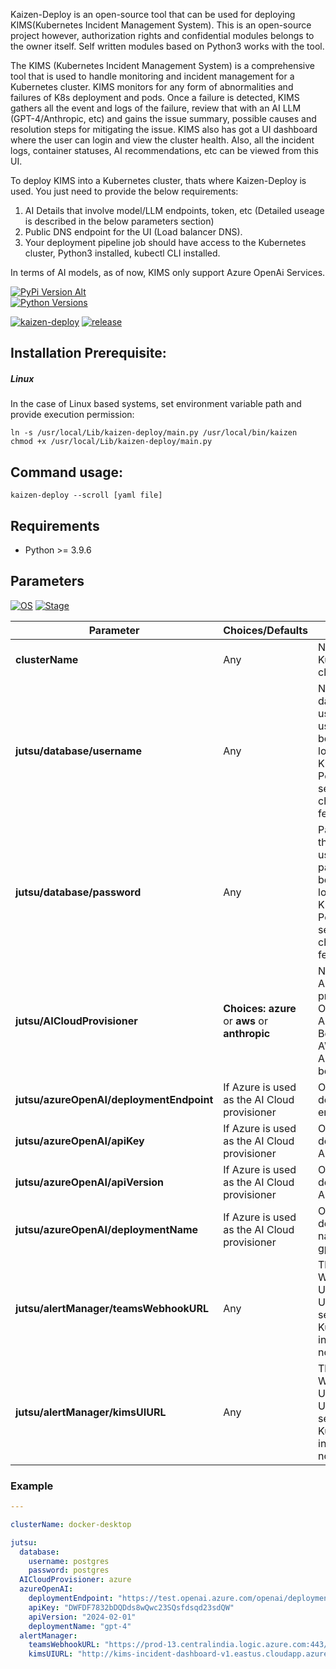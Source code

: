 Kaizen-Deploy is an open-source tool that can be used for deploying KIMS(Kubernetes Incident Management System). This is an open-source project however, authorization rights and confidential modules belongs to the owner itself. Self written modules based on Python3 works with the tool.

The KIMS (Kubernetes Incident Management System) is a comprehensive tool that is used to handle monitoring and incident management for a Kubernetes cluster. KIMS monitors for any form of abnormalities and failures of K8s deployment and pods. Once a failure is detected, KIMS gathers all the event and logs of the failure, review that with an AI LLM (GPT-4/Anthropic, etc) and gains the issue summary, possible causes and resolution steps for mitigating the issue. KIMS also has got a UI dashboard where the user can login and view the cluster health. Also, all the incident logs, container statuses, AI recommendations, etc can be viewed from this UI.

To deploy KIMS into a Kubernetes cluster, thats where Kaizen-Deploy is used. You just need to provide the below requirements:
1. AI Details that involve model/LLM endpoints, token, etc (Detailed useage is described in the below parameters section)
2. Public DNS endpoint for the UI (Load balancer DNS).
3. Your deployment pipeline job should have access to the Kubernetes cluster, Python3 installed, kubectl CLI installed.

In terms of AI models, as of now, KIMS only support Azure OpenAi Services. 

[![PyPi Version Alt](https://badge.fury.io/py/yt2mp3.svg)](https://pypi.python.org/pypi/yt2mp3/)  
[![Python Versions](https://img.shields.io/pypi/pyversions/yt2mp3.svg)](https://pypi.python.org/pypi/yt2mp3/)

[![kaizen-deploy](https://img.shields.io/static/v1?label=kaizen-deploy&message=v1.2.3&color=yellowgreen)](https://pypi.org/project/kaizen-deploy/)
[![release](https://img.shields.io/static/v1?label=release&message=v1.2.3&color=orange)](https://pypi.org/project/kaizen-deploy/1.2.3/)




## Installation Prerequisite: 

##### Linux
In the case of Linux based systems, set environment variable path and provide execution permission: 
```Shell
ln -s /usr/local/Lib/kaizen-deploy/main.py /usr/local/bin/kaizen
chmod +x /usr/local/Lib/kaizen-deploy/main.py
```

## Command usage:
`kaizen-deploy --scroll [yaml file]`

## Requirements
* Python >= 3.9.6

## Parameters
 

[![OS](https://img.shields.io/static/v1?label=OS&message=Linux&color=red)](https://pypi.org/project/kaizen-deploy/)
[![Stage](https://img.shields.io/static/v1?label=Stage&message=Stable&color=blue)](https://pypi.org/project/kaizen-deploy/)

|**Parameter**|**Choices/Defaults**|**Comments**|
|-------------|--------------------|------------|
|**clusterName** |Any| Name of the Kubernetes cluster.
|**jutsu/database/username** |Any| Name of the database user. This username can be used to login to the KIMS PostgreSQL server to check data feeds.
|**jutsu/database/password** |Any| Password for the database user. This password can be used to login to the KIMS PostgreSQL server to check data feeds.
|**jutsu/AICloudProvisioner** |**Choices:** **azure** or  **aws** or **anthropic**| Name of the AI Cloud provisioner. OpenAi in Azure or Bedrock in AWS or Anthropic can be used.
|**jutsu/azureOpenAI/deploymentEndpoint** |If Azure is used as the AI Cloud provisioner| OpenAi deployment endpoint URL.
|**jutsu/azureOpenAI/apiKey** |If Azure is used as the AI Cloud provisioner| OpenAi deployment API key.
|**jutsu/azureOpenAI/apiVersion** |If Azure is used as the AI Cloud provisioner| OpenAi deployment API version..
|**jutsu/azureOpenAI/deploymentName** |If Azure is used as the AI Cloud provisioner| OpenAi deployment name (Eg: gpt-4).
|**jutsu/alertManager/teamsWebhookURL** |Any| The Microsoft Webhook URL/Workflow URL for sending Kubernetes incident notification.
|**jutsu/alertManager/kimsUIURL** |Any| The Microsoft Webhook URL/Workflow URL for sending Kubernetes incident notification.

  
  
### Example
  
```YAML
---

clusterName: docker-desktop

jutsu:
  database:
    username: postgres
    password: postgres
  AICloudProvisioner: azure
  azureOpenAI:
    deploymentEndpoint: "https://test.openai.azure.com/openai/deployments/gpt-4/chat/completions?api-version=2024-08-01-preview"
    apiKey: "DWFDF7832bDQDds8wQwc23SQsfdsqd23sdQW"
    apiVersion: "2024-02-01"
    deploymentName: "gpt-4"
  alertManager:
    teamsWebhookURL: "https://prod-13.centralindia.logic.azure.com:443/workflows/34nkjb34b3b141/triggers/manual/paths/invoke?api-version=2016-06-01&sp=%2Ftriggers%2Fmanual%2Frun&sv=1.0&si3wqqwlfMZpiQsfds_sdbqs1h-ZqcY"
    kimsUIURL: "http://kims-incident-dashboard-v1.eastus.cloudapp.azure.com:31000/incidents"
```
  




